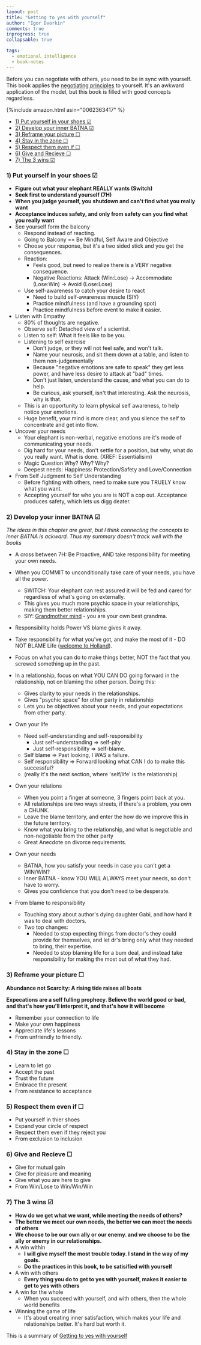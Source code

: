 ```yaml
---
layout: post
title: "Getting to yes with yourself"
author: "Igor Dvorkin"
comments: true
inprogress: true
collapsable: true

tags:
  - emotional intelligence
  - book-notes
---
```


Before you can negotiate with others, you need to be in sync with yourself. This book applies the [negotiating principles](/gty) to yourself. It's an awkward application of the model, but this book is filled with good concepts regardless.

{%include amazon.html asin="0062363417" %}

<!-- prettier-ignore-start -->
<!-- vim-markdown-toc GFM -->

- [1) Put yourself in your shoes &#x2611;](#1-put-yourself-in-your-shoes-x2611)
- [2) Develop your inner BATNA &#x2611;](#2-develop-your-inner-batna-x2611)
- [3) Reframe your picture &#x2610;](#3-reframe-your-picture-x2610)
- [4) Stay in the zone &#x2610;](#4-stay-in-the-zone-x2610)
- [5) Respect them even if &#x2610;](#5-respect-them-even-if-x2610)
- [6) Give and Recieve &#x2610;](#6-give-and-recieve-x2610)
- [7) The 3 wins &#x2611;](#7-the-3-wins-x2611)

<!-- vim-markdown-toc -->
<!-- prettier-ignore-end -->

### 1) Put yourself in your shoes &#x2611;

- **Figure out what your elephant REALLY wants (Switch)**
- **Seek first to understand yourself (7H)**
- **When you judge yourself, you shutdown and can't find what you really want**
- **Acceptance induces safety, and only from safety can you find what you really want**
- See yourself form the balcony
  - Respond instead of reacting.
  - Going to Balcony == Be Mindful, Self Aware and Objective
  - Choose your response, but it's a two sided stick and you get the consequences.
  - Reaction:
    - Feels good, but need to realize there is a VERY negative consequence.
    - Negative Reactions: Attack (Win:Lose) -> Accommodate (Lose:Win) -> Avoid (Lose:Lose)
  - Use self-awareness to catch your desire to react
    - Need to build self-awareness muscle (SIY)
    - Practice mindfulness (and have a grounding spot)
    - Practice mindfulness before event to make it easier.
- Listen with Empathy
  - 80% of thoughts are negative.
  - Observe self: Detached view of a scientist.
  - Listen to self: What it feels like to be you.
  - Listening to self exercise
    - Don't judge, or they will not feel safe, and won't talk.
    - Name your neurosis, and sit them down at a table, and listen to them non-judgementally
    - Because "negative emotions are safe to speak" they get less power, and have less desire to attack at "bad" times.
    - Don't just listen, understand the cause, and what you can do to help.
    - Be curious, ask yourself, isn't that interesting. Ask the neurosis, why is that.
  - This is an opportunity to learn physical self awareness, to help notice your emotions.
  - Huge benefit, your mind is more clear, and you silence the self to concentrate and get into flow.
- Uncover your needs
  - Your elephant is non-verbal, negative emotions are it's mode of communicating your needs.
  - Dig hard for your needs, don't settle for a position, but why, what do you really want. What is done. (XREF: Essentialisim)
  - Magic Question Why? Why? Why?
  - Deepest needs: Happiness: Protection/Safety and Love/Connection
- From Self Judgment to Self Understanding
  - Before fighting with others, need to make sure you TRUELY know what you want.
  - Accepting yourself for who you are is NOT a cop out. Acceptance produces safety, which lets us digg deater.

### 2) Develop your inner BATNA &#x2611;

_The ideas in this chapter are great, but I think connecting the concepts to inner BATNA is ackward. Thus my summary doesn't track well with the books_

- A cross between 7H: Be Proactive, AND take responsibility for meeting your own needs.
- When you COMMIT to unconditionally take care of your needs, you have all the power.
  - SWITCH: Your elephant can rest assured it will be fed and cared for regardless of what's going on externally.
  - This gives you much more psychic space in your relationships, making them better relationships.
  - SIY: [Grandmother mind](/grandmother) - you are your own best grandma.
- Responsibility holds Power VS blame gives it away.
- Take responsibility for what you've got, and make the most of it - DO NOT BLAME Life ([welcome to Holland](/welcome-to-holland)).
- Focus on what you can do to make things better, NOT the fact that you screwed something up in the past.
- In a relationship, focus on what YOU CAN DO going forward in the relationship, not on blaming the other person. Doing this:

  - Gives clarity to your needs in the relationships.
  - Gives "psychic space" for other party in relationship
  - Lets you be objectives about your needs, and your expectations from other party.

- Own your life
  - Need self-understanding and self-responsibility
    - Just self-understanding => self-pity
    - Just self-responsibility => self-blame.
  - Self blame => Past looking, I WAS a failure.
  - Self responsibility => Forward looking what CAN I do to make this successful?
  - (really it's the next section, where 'self/life' is the relationship)
- Own your relations
  - When you point a finger at someone, 3 fingers point back at you.
  - All relationships are two ways streets, if there's a problem, you own a CHUNK.
  - Leave the blame territory, and enter the how do we improve this in the future territory.
  - Know what you bring to the relationship, and what is negotiable and non-negotiable from the other party
  - Great Anecdote on divorce requirements.
- Own your needs
  - BATNA, how you satisfy your needs in case you can't get a WIN/WIN?
  - Inner BATNA - know YOU WILL ALWAYS meet your needs, so don't have to worry.
  - Gives you confidence that you don't need to be desperate.
- From blame to responsibility
  - Touching story about author's dying daughter Gabi, and how hard it was to deal with doctors.
  - Two top changes:
    - Needed to stop expecting things from doctor's they could provide for themselves, and let dr's bring only what they needed to bring, their expertise.
    - Needed to stop blaming life for a bum deal, and instead take responsibility for making the most out of what they had.

### 3) Reframe your picture &#x2610;

**Abundance not Scarcity: A rising tide raises all boats**

**Expecations are a self fulling prophecy. Believe the world good or bad, and that's how you'll interpret it, and that's how it will become**

- Remember your connection to life
- Make your own happiness
- Appreciate life's lessons
- From unfriendly to friendly.

### 4) Stay in the zone &#x2610;

- Learn to let go
- Accept the past
- Trust the future
- Embrace the present
- From resistance to acceptance

### 5) Respect them even if &#x2610;

- Put yourself in thier shoes
- Expand your circle of respect
- Respect them even if they reject you
- From exclusion to inclusion

### 6) Give and Recieve &#x2610;

- Give for mutual gain
- Give for pleasure and meaning
- Give what you are here to give
- From Win/Lose to Win/Win/Win

### 7) The 3 wins &#x2611;

- **How do we get what we want, while meeting the needs of others?**
- **The better we meet our own needs, the better we can meet the needs of others**
- **We choose to be our own ally or our enemy. and we choose to be the ally or enemy in our relationships.**
- A win within
  - **I will give myself the most trouble today. I stand in the way of my goals.**
  - **Do the practices in this book, to be satisified with yourself**
- A win with others
  - **Every thing you do to get to yes with yourself, makes it easier to get to yes with others**
- A win for the whole
  - When you succeed with yourself, and with others, then the whole world benefits
- Winning the game of life
  - It's about creating inner satisfaction, which makes your life and relationships better. It's hard but worth it.

This is a summary of [Getting to yes with yourself](https://www.amazon.com/Getting-Yes-Yourself-What-Truly/dp/0062363417)
